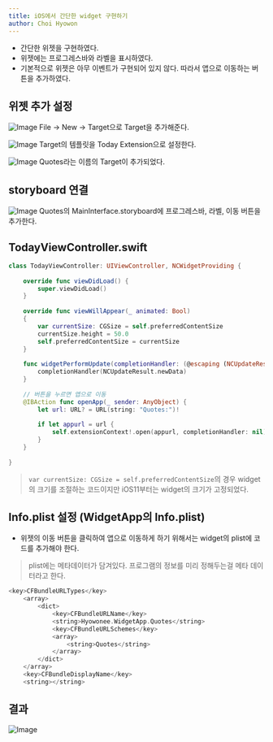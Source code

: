 ```yaml
---
title: iOS에서 간단한 widget 구현하기
author: Choi Hyowon
---
```

* 간단한 위젯을 구현하였다.
* 위젯에는 프로그레스바와 라벨을 표시하였다.
* 기본적으로 위젯은 아무 이벤트가 구현되어 있지 않다. 따라서 앱으로 이동하는 버튼을 추가하였다.

## 위젯 추가 설정
![Image](/images/widget_target.png)
File -> New -> Target으로 Target을 추가해준다.

![Image](/images/widget_target_template.png)
Target의 템플릿을 Today Extension으로 설정한다.

![Image](/images/widget_target_quotes.png)
Quotes라는 이름의 Target이 추가되었다.

## storyboard 연결
![Image](/images/widget_storyboard.png)
Quotes의 MainInterface.storyboard에 프로그레스바, 라벨, 이동 버튼을 추가한다.

## TodayViewController.swift
```swift
class TodayViewController: UIViewController, NCWidgetProviding {
        
    override func viewDidLoad() {
        super.viewDidLoad()
    }
    
    override func viewWillAppear(_ animated: Bool)
    {
        var currentSize: CGSize = self.preferredContentSize
        currentSize.height = 50.0
        self.preferredContentSize = currentSize
    }
    
    func widgetPerformUpdate(completionHandler: (@escaping (NCUpdateResult) -> Void)) {
        completionHandler(NCUpdateResult.newData)
    }
    
    // 버튼을 누르면 앱으로 이동
    @IBAction func openApp(_ sender: AnyObject) {
        let url: URL? = URL(string: "Quotes:")!
        
        if let appurl = url {
            self.extensionContext!.open(appurl, completionHandler: nil)
        }
    }
    
}
```
> `var currentSize: CGSize = self.preferredContentSize`의 경우 widget의 크기를 조절하는 코드이지만 iOS11부터는 widget의 크기가 고정되었다.

## Info.plist 설정 (WidgetApp의 Info.plist)
* 위젯의 이동 버튼을 클릭하여 앱으로 이동하게 하기 위해서는 widget의 plist에 코드를 추가해야 한다.
> plist에는 메타데이터가 담겨있다. 프로그램의 정보를 미리 정해두는걸 메타 데이터라고 한다.

```swift
<key>CFBundleURLTypes</key>
    <array>
        <dict>
            <key>CFBundleURLName</key>
            <string>Hyowonee.WidgetApp.Quotes</string>
            <key>CFBundleURLSchemes</key>
            <array>
                <string>Quotes</string>
            </array>
        </dict>
    </array>
    <key>CFBundleDisplayName</key>
    <string></string>
```

## 결과
![Image](/images/widget_result.png)